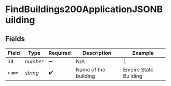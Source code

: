 # FindBuildings200ApplicationJSONBuilding


## Fields

| Field                 | Type                  | Required              | Description           | Example               |
| --------------------- | --------------------- | --------------------- | --------------------- | --------------------- |
| `id`                  | *number*              | :heavy_minus_sign:    | N/A                   | 1                     |
| `name`                | *string*              | :heavy_check_mark:    | Name of the building  | Empire State Building |